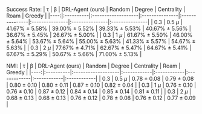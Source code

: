 Success Rate:
|   τ | β         | DRL-Agent (ours)   | Random         | Degree         | Centrality     | Roam           | Greedy         |
|----:|:----------|:-------------------|:---------------|:---------------|:---------------|:---------------|:---------------|
| 0.3 | 0.5 $\mu$ | 41.67% ± 5.58%     | 39.00% ± 5.52% | 39.33% ± 5.53% | 40.67% ± 5.56% | 36.67% ± 5.45% | 26.67% ± 5.00% |
| 0.3 | 1 $\mu$   | 61.67% ± 5.50%     | 46.00% ± 5.64% | 53.67% ± 5.64% | 55.00% ± 5.63% | 41.33% ± 5.57% | 54.67% ± 5.63% |
| 0.3 | 2 $\mu$   | 77.67% ± 4.71%     | 62.67% ± 5.47% | 64.67% ± 5.41% | 67.67% ± 5.29% | 50.67% ± 5.66% | 71.00% ± 5.13% |


NMI:
|   τ | β         | DRL-Agent (ours)   | Random      | Degree      | Centrality   | Roam        | Greedy      |
|----:|:----------|:-------------------|:------------|:------------|:-------------|:------------|:------------|
| 0.3 | 0.5 $\mu$ | 0.78 ± 0.08        | 0.79 ± 0.08 | 0.80 ± 0.10 | 0.80 ± 0.11  | 0.87 ± 0.10 | 0.82 ± 0.04 |
| 0.3 | 1 $\mu$   | 0.76 ± 0.10        | 0.76 ± 0.10 | 0.87 ± 0.12 | 0.84 ± 0.14  | 0.85 ± 0.14 | 0.81 ± 0.11 |
| 0.3 | 2 $\mu$   | 0.68 ± 0.13        | 0.68 ± 0.13 | 0.76 ± 0.12 | 0.78 ± 0.08  | 0.76 ± 0.12 | 0.77 ± 0.09 |
